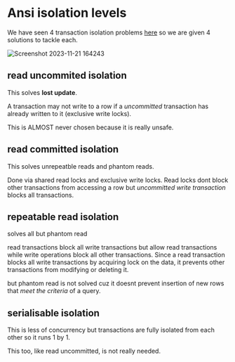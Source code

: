 # Ansi isolation levels
We have seen 4 transaction isolation problems [here](https://github.com/brian6484/CSKnowledge/blob/main/Backend/Transaction%20isolation%20problems.md)
so we are given 4 solutions to tackle each.

![Screenshot 2023-11-21 164243](https://github.com/brian6484/CSKnowledge/assets/56388433/55bb437c-c373-48a1-ae91-4cc3e9f8ebbf)


## read uncommited isolation
This solves **lost update**. 

A transaction may not write to a row if a *uncommitted* transaction has already written to it (exclusive write locks).

This is ALMOST never chosen because it is really unsafe.

## read committed isolation
This solves unrepeatble reads and phantom reads.

Done via shared read locks and exclusive write locks. Read locks dont block other transactions from accessing a row but 
*uncommitted write transaction* blocks all transactions.

## repeatable read isolation 
solves all but phantom read

read transactions block all write transactions but allow read transactions while write operations block all other transactions. Since a read transaction blocks
all write transactions by acquiring lock on the data, it prevents other transactions from modifying or deleting it.

but phantom read is not solved cuz it doesnt prevent insertion of new rows that *meet the criteria* of a query.

## serialisable isolation
This is less of concurrency but transactions are fully isolated from each other so it runs 1 by 1.

This too, like read uncommitted, is not really needed.
